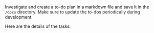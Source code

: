 Investigate and create a to-do plan in a markdown file and save it in the `/docs` directory. Make sure to update the to-dos periodically during development.

Here are the details of the tasks: